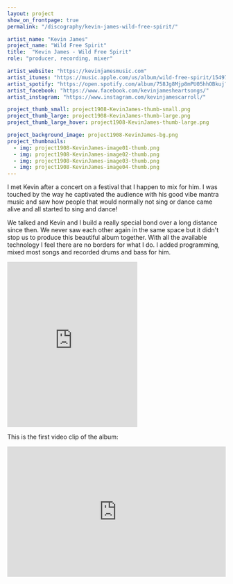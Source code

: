 ```yaml
---
layout: project
show_on_frontpage: true
permalink: "/discography/kevin-james-wild-free-spirit/"

artist_name: "Kevin James"
project_name: "Wild Free Spirit"
title:  "Kevin James - Wild Free Spirit"
role: "producer, recording, mixer"

artist_website: "https://kevinjamesmusic.com"
artist_itunes: "https://music.apple.com/us/album/wild-free-spirit/1549750027"
artist_spotify: "https://open.spotify.com/album/758Jg8Mjp8mPU05hhOBkuj?si=Dw3y4QQuS3iq4GqiHcENiQ"
artist_facebook: "https://www.facebook.com/kevinjamesheartsongs/"
artist_instagram: "https://www.instagram.com/kevinjamescarroll/"

project_thumb_small: project1908-KevinJames-thumb-small.png
project_thumb_large: project1908-KevinJames-thumb-large.png
project_thumb_large_hover: project1908-KevinJames-thumb-large.png

project_background_image: project1908-KevinJames-bg.png
project_thumbnails:
  - img: project1908-KevinJames-image01-thumb.png
  - img: project1908-KevinJames-image02-thumb.png
  - img: project1908-KevinJames-image03-thumb.png
  - img: project1908-KevinJames-image04-thumb.png
---
```



I met Kevin after a concert on a festival that I happen to mix for him. I was touched by the way he captivated the audience with his good vibe mantra music and saw how people that would normally not sing or dance came alive and all started to sing and dance!

We talked and Kevin and I build a really special bond over a long distance since then. We never saw each other again in the same space but it didn't stop us to produce this beautiful album together. With all the available technology I feel there are no borders for what I do. I added programming, mixed most songs and recorded drums and bass for him.



<iframe src="https://open.spotify.com/embed/album/758Jg8Mjp8mPU05hhOBkuj" width="300" height="380" frameborder="0" allowtransparency="true" allow="encrypted-media"></iframe>


This is the first video clip of the album:

<iframe width="100%" height="300" src="https://www.youtube.com/embed/B48kQfFM0Z0?rel=0" frameborder="0" allow="accelerometer; autoplay; clipboard-write; encrypted-media; gyroscope; picture-in-picture" allowfullscreen></iframe>

